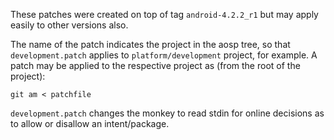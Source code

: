 These patches were created on top of tag `android-4.2.2_r1` but may apply easily
to other versions also.

The name of the patch indicates the project in the aosp tree, so that
`development.patch` applies to `platform/development` project, for example. A
patch may be applied to the respective project as (from the root of the
project):

    git am < patchfile

`development.patch` changes the monkey to read stdin for online decisions as to
allow or disallow an intent/package.
